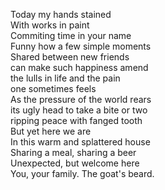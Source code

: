 Today my hands stained  
With works in paint  
Commiting time in your name  
Funny how a few simple moments  
Shared between new friends  
can make such happiness amend  
the lulls in life and the pain  
one sometimes feels  
As the pressure of the world rears  
its ugly head to take a bite or two  
ripping peace with fanged tooth  
But yet here we are  
In this warm and splattered house  
Sharing a meal, sharing a beer  
Unexpected, but welcome here  
You, your family. The goat's beard.  

